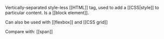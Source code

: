 Vertically-separated style-less [[HTML]] tag, used to add a [[CSS|style]] to particular content. Is a [[block element]].

Can also be used with [[flexbox]] and [[CSS grid]]

Compare with: [[span]]